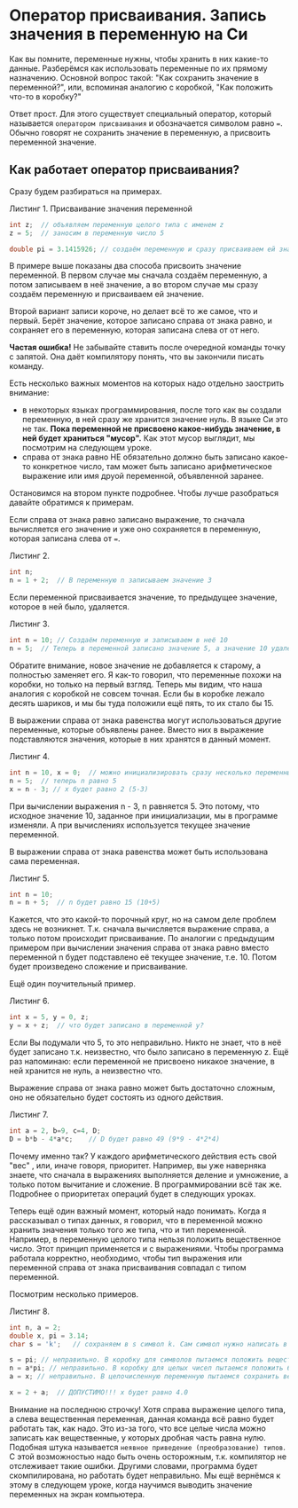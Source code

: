 # Оператор присваивания. Запись значения в переменную на Си

Как вы помните, переменные нужны, чтобы хранить в них какие-то данные. Разберёмся как использовать переменные по их прямому назначению. Основной вопрос такой: "Как сохранить значение в переменной?", или, вспоминая аналогию с коробкой, "Как положить что-то в коробку?"

Ответ прост. Для этого существует специальный оператор, который называется `оператором присваивания` и обозначается символом равно `=`. Обычно говорят не сохранить значение в переменную, а присвоить переменной значение.

## Как работает оператор присваивания?
Сразу будем разбираться на примерах.

Листинг 1. Присваивание значения переменной
```c
int z;	// объявляем переменную целого типа с именем z
z = 5;	// заносим в переменную число 5

double pi = 3.1415926; // создаём переменную и сразу присваиваем ей значение
```

В примере выше показаны два способа присвоить значение переменной. В первом случае мы сначала создаём переменную, а потом записываем в неё значение, а во втором случае мы сразу создаём переменную и присваиваем ей значение.

Второй вариант записи короче, но делает всё то же самое, что и первый. Берёт значение, которое записано справа от знака равно, и сохраняет его в переменную, которая записана слева от от него.

**Частая ошибка!** Не забывайте ставить после очередной команды точку с запятой. Она даёт компилятору понять, что вы закончили писать команду.


Есть несколько важных моментов на которых надо отдельно заострить внимание:

- в некоторых языках программирования, после того как вы создали переменную, в ней сразу же хранится значение нуль. В языке Си это не так. **Пока переменной не присвоено какое-нибудь значение, в ней будет храниться "мусор".** Как этот мусор выглядит, мы посмотрим на следующем уроке.
- справа от знака равно НЕ обязательно должно быть записано какое-то конкретное число, там может быть записано арифметическое выражение или имя друой переменной, объявленной заранее.

Остановимся на втором пункте подробнее. Чтобы лучше разобраться давайте обратимся к примерам.

Если справа от знака равно записано выражение, то сначала вычисляется его значение и уже оно сохраняется в переменную, которая записана слева от `=`.

Листинг 2.
```c
int n;
n = 1 + 2;	// В переменную n записываем значение 3
```

Если переменной присваивается значение, то предыдущее значение, которое в ней было, удаляется.

Листинг 3.
```c
int n = 10;	// Создаём переменную и записываем в неё 10
n = 5;	// Теперь в переменной записано значение 5, а значение 10 удалено.
```

Обратите внимание, новое значение не добавляется к старому, а полностью заменяет его. Я как-то говорил, что переменные похожи на коробки, но только на первый взгляд. Теперь мы видим, что наша аналогия с коробкой не совсем точная. Если бы в коробке лежало десять шариков, и мы бы туда положили ещё пять, то их стало бы 15.

В выражении справа от знака равенства могут использоваться другие переменные, которые объявлены ранее. Вместо них в выражение подставляются значения, которые в них хранятся в данный момент.

Листинг 4.
```c
int n = 10, x = 0; 	// можно инициализировать сразу несколько переменных
n = 5; 	// теперь n равно 5
x = n - 3; // x будет равно 2 (5-3)
```

При вычислении выражения n - 3, n равняется 5. Это потому, что исходное значение 10, заданное при инициализации, мы в программе изменяли. А при вычислениях используется текущее значение переменной.

В выражении справа от знака равенства может быть использована сама переменная.

Листинг 5.
```c
int n = 10;
n = n + 5; 	// n будет равно 15 (10+5)
```

Кажется, что это какой-то порочный круг, но на самом деле проблем здесь не возникнет. Т.к. сначала вычисляется выражение справа, а только потом происходит присваивание. По аналогии с предыдущим примером при вычислении значения справа от знака равно вместо переменной n будет подставлено её текущее значение, т.е. 10. Потом будет произведено сложение и присваивание.

Ещё один поучительный пример.

Листинг 6.
```c
int x = 5, y = 0, z;
y = x + z; 	// что будет записано в переменной y?
```

Если Вы подумали что 5, то это неправильно. Никто не знает, что в неё будет записано т.к. неизвестно, что было записано в переменную z. Ещё раз напоминаю: если переменной не присвоено никакое значение, в ней хранится не нуль, а неизвестно что.

Выражение справа от знака равно может быть достаточно сложным, оно не обязательно будет состоять из одного действия.

Листинг 7.
```c
int a = 2, b=9, c=4, D;
D = b*b - 4*a*c; 	// D будет равно 49 (9*9 - 4*2*4)
```
Почему именно так? У каждого арифметического действия есть свой "вес" , или, иначе говоря, приоритет. Например, вы уже наверняка знаете, что сначала в выражениях выполняется деление и умножение, а только потом вычитание и сложение. В программировании всё так же. Подробнее о приоритетах операций будет в следующих уроках.

Теперь ещё один важный момент, который надо понимать. Когда я рассказывал о типах данных, я говорил, что в переменной можно хранить значения только того же типа, что и тип переменной. Например, в переменную целого типа нельзя положить вещественное число. Этот принцип применяется и с выражениями. Чтобы программа работала корректно, необходимо, чтобы тип выражения или переменной справа от знака присваивания совпадал с типом переменной.

Посмотрим несколько примеров.

Листинг 8.
```c
int n, a = 2;
double x, pi = 3.14;
char s = 'k'; 	// сохраняем в s символ k. Сам символ нужно написать в одинарных кавычках.

s = pi; // неправильно. В коробку для символов пытаемся положить вещественное число
n = a*pi; // неправильно. В коробку для целых чисел пытаемся положить 6.28 (2*3.14)
a = x; // неправильно. В целочисленную переменную пытаемся сохранить вещественное число

x = 2 + a;	// ДОПУСТИМО!!! x будет равно 4.0
```

Внимание на последнюю строчку! Хотя справа выражение целого типа, а слева вещественная переменная, данная команда всё равно будет работать так, как надо. Это из-за того, что все целые числа можно записать как вещественные, у которых дробная часть равна нулю. Подобная штука называется `неявное приведение (преобразование) типов`. С этой возможностью надо быть очень осторожным, т.к. компилятор не отслеживает такие ошибки. Другими словами, программа будет скомпилирована, но работать будет неправильно. Мы ещё вернёмся к этому в следующем уроке, когда научимся выводить значение переменных на экран компьютера.
